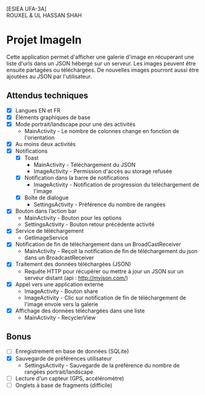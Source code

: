 [ESIEA UFA-3A]<br/>
ROUXEL & UL HASSAN SHAH


# Projet ImageIn

Cette application permet d'afficher une galerie d'image en récuperant une liste d'urls dans un JSON hébergé sur un serveur.
Les images peuvent être ensuite partagées ou téléchargées.
De nouvelles images pourront aussi être ajoutées au JSON par l'utilisateur.


## Attendus techniques

- [x] Langues EN et FR
- [x] Éléments graphiques de base
- [x] Mode portrait/landscape pour une des activités
    - MainActivity - Le nombre de colonnes change en fonction de l'orientation
- [x] Au moins deux activités
- [x] Notifications
    - [x] Toast
        - MainActivity - Téléchargement du JSON
        - ImageActivity - Permission d'accès au storage refusée
    - [x] Notification dans la barre de notifications
        - ImageActivity - Notification de progression du téléchargement de l'image
    - [x] Boîte de dialogue
        - SettingsActivity - Préférence du nombre de rangées
- [x] Bouton dans l’action bar
    - MainActivity - Bouton pour les options
    - SettingsActivity - Bouton retour précédente activité
- [x] Service de téléchargement
    - GetImageService
- [x] Notification de fin de téléchargement dans un BroadCastReceiver
    - MainActivity - Reçoit la notification de fin de téléchargement du json dans un BroadcastReceiver
- [x] Traitement des données téléchargées (JSON)
    - Requête HTTP pour récupérer ou mettre à jour un JSON sur un serveur distant (api : http://myjson.com/)
- [x] Appel vers une application externe
    - ImageActivity - Bouton share
    - ImageActivity - Clic sur notification de fin de téléchargement de l'image envoie vers la galerie
- [x] Affichage des données téléchargées dans une liste
    - MainActivity - RecyclerView


## Bonus

- [ ] Enregistrement en base de données (SQLite)
- [x] Sauvegarde de préférences utilisateur
    - SettingsActivity - Sauvegarde de la préférence du nombre de rangées portrait/landscape
- [ ] Lecture d'un capteur (GPS, accéléromètre)
- [ ] Onglets à base de fragments (difficile)